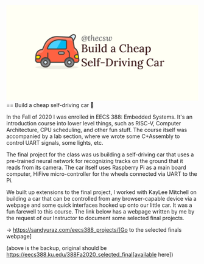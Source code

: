 ![preview](./preview.png)
== Build a cheap self-driving car 🚗

In the Fall of 2020 I was enrolled in EECS 388: Embedded Systems. It's
an introduction course into lower level things, such as RISC-V, Computer
Architecture, CPU scheduling, and other fun stuff. The course itself was
accompanied by a lab section, where we wrote some C+Assembly to control
UART signals, some lights, etc.

The final project for the class was us building a self-driving car that
uses a pre-trained neural network for recognizing tracks on the ground
that it reads from its camera. The car itself uses Raspberry Pi as a
main board computer, HiFive micro-controller for the wheels connected
via UART to the Pi.

We built up extensions to the final project, I worked with KayLee
Mitchell on building a car that can be controlled from any
browser-capable device via a webpage and some quick interfaces hooked up
onto our little car. It was a fun farewell to this course. The link
below has a webpage written by me by the request of our Instructor to
document some selected final projects.

-> https://sandyuraz.com/eecs388_projects/[Go to the selected finals
webpage]

(above is the backup, original should be
https://eecs388.ku.edu/388Fa2020_selected_final[available here])
